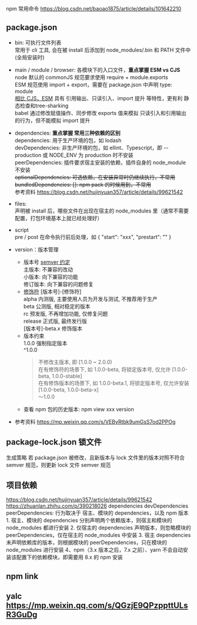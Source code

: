 npm 常用命令 https://blog.csdn.net/baoao1875/article/details/101642210

## package.json  
  - bin: 可执行文件列表  
    常用于 cli 工具, 会在被 install 后添加到 node_modules/.bin 和 PATH 文件中(全局安装时) 
     
  - main / module / browser: 各模块下的入口文件，**重点掌握 ESM vs CJS**  
    node 默认的 commonJS 规范要求使用 require + module.exports  
    ESM 规范使用 import + export，需要在 package.json 中声明 type: module  
    [相比 CJS，ESM](https://juejin.cn/post/6844903861166014478) 具有 引用输出、只读引入、import 提升 等特性，更有利 静态检查和tree-sharking  
    babel 通过修改赋值操作、同步修改 exports 值来模拟 只读引入和引用输出 的行为，但不能模拟 import 提升  

  - dependencies: **重点掌握 常用三种依赖的区别**  
    dependencies: 用于生产环境的包，如 lodash  
    devDependencies: 非生产环境的包，如 ellint、Typescript，即 --production 或 NODE_ENV 为 production 时不安装  
    peerDependencies: 插件要求宿主安装的依赖，插件自身的 node_module 不安装  
    ~~optionalDependencies: 可选依赖，在安装异常时仍继续执行，不常用~~  
    ~~bundledDependencies: []: npm pack 的时候用到，不常用~~  
    参考资料
      https://blog.csdn.net/hujinyuan357/article/details/99621542

  - files:   
    声明被 install 后，哪些文件在出现在宿主的 node_modules 里（通常不需要配置，打包环境基本上就已经处理好）

  - script  
    pre / post 在命令执行前后处理，如 { "start": "xxx", "prestart": "" }

  - version：版本管理  
    - 版本号 [semver 约定](https://semver.org/lang/zh-CN/)   
      主版本: 不兼容的改动  
      小版本: 向下兼容的功能  
      修订版本: 向下兼容的问题修复  
    - [修饰符](https://zhuanlan.zhihu.com/p/368454549) [版本号]-[修饰符]  
      alpha 内测版, 主要使用人员为开发与测试, 不推荐用于生产  
      beta 公测版, 相对稳定的版本  
      rc 预发版, 不再增加功能, 仅修复问题  
      release 正式版, 最终发行版  
      [版本号]-beta.x 修饰版本  
    - 版本约束  
      1.0.0  强制指定版本  
      ^1.0.0  
      > 不修改主版本, 即 [1.0.0 ~ 2.0.0)  
      > 在有修饰符的场景下, 如 1.0.0-beta, 将锁定版本号, 仅允许 [1.0.0-beta, 1.0.0-stable]  
      > 在有修饰版本的场景下, 如 1.0.0-beta.1, 将锁定版本号, 仅允许安装 [1.0.0-beta, 1.0.0-beta-x]  
      ～1.0.0   
    - 查看 npm 包的历史版本: npm view xxx version  
    
  - 参考资料 https://mp.weixin.qq.com/s/VEByRtbk9umGsS7od2PPOg

## package-lock.json 锁文件
  生成策略
    若 package.json 被修改，且新版本与 lock 文件里的版本对照不符合 semver 规范，则更新 lock 文件
    semver 规范 

## 项目依赖
  https://blog.csdn.net/hujinyuan357/article/details/99621542
  https://zhuanlan.zhihu.com/p/390218026
  dependencies
  devDependencies
  peerDependencies: 行为取决于 宿主、模块的 dependencies，以及 npm 版本
    1. 宿主、模块的 dependencies 分别声明两个依赖版本，则宿主和模块的 node_modules 都进行安装
    2. 仅宿主的 dependencies 声明版本，则忽略模块的 peerDependencies，仅在宿主的 node_modules 中安装
    3. 宿主 dependencies 未声明依赖库的版本，则根据模块的 peerDependencies，只在模块的 node_modules 进行安装
    4、npm（3.x 版本之后，7.x 之前）、yarn 不会自动安装该配置下的依赖模块，即需要用 8.x 的 npm 安装


## npm link

## yalc https://mp.weixin.qq.com/s/QGzjE9QPzppttULsR3GuDg
